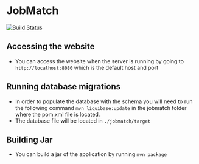 # JobMatch

[![Build Status](https://travis-ci.org/computerfr33k/JobMatch.svg?branch=master)](https://travis-ci.org/computerfr33k/JobMatch)

## Accessing the website
  * You can access the website when the server is running by going to `http://localhost:8080` which is the default host and port

## Running database migrations
  * In order to populate the database with the schema you will need to run the following command `mvn liquibase:update` in the jobmatch
folder where the pom.xml file is located.
  * The database file will be located in `./jobmatch/target`

## Building Jar
  * You can build a jar of the application by running `mvn package`